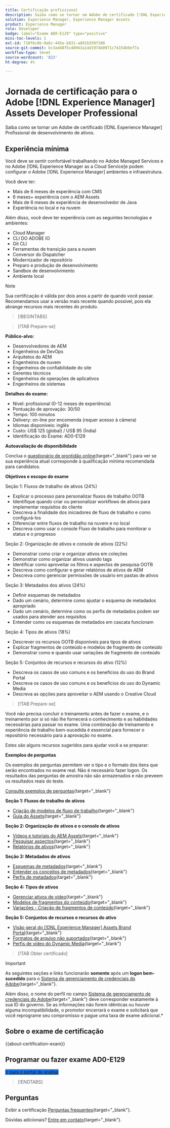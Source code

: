 ```yaml
---
title: Certificação profissional
description: Saiba como se tornar um Adobe de certificado [!DNL Experience Manager] Profissional.
solution: Experience Manager, Experience Manager Assets
product: Experience Manager
role: Developer
badge: label="Exame AD0-E129" type="positive"
mini-toc-levels: 1
exl-id: 710f6c8b-9a6c-445e-b831-a891b559f208
source-git-commit: bc3ad48f5c48943a14d1974b0971c74154b9ef7a
workflow-type: tm+mt
source-wordcount: '823'
ht-degree: 4%

---
```


# Jornada de certificação para o Adobe [!DNL Experience Manager] Assets Developer Professional

Saiba como se tornar um Adobe de certificado [!DNL Experience Manager] Profissional de desenvolvimento de ativos.

## Experiência mínima

Você deve se sentir confortável trabalhando no Adobe Managed Services e no Adobe [!DNL Experience Manager as a Cloud Service]e podem configurar o Adobe [!DNL Experience Manager] ambientes e infraestrutura.

Você deve ter:

* Mais de 6 meses de experiência com CMS
* 6 meses+ experiência com o AEM Assets
* Mais de 6 meses de experiência de desenvolvedor de Java
* Experiência no local e na nuvem

Além disso, você deve ter experiência com as seguintes tecnologias e ambientes:

* Cloud Manager
* CLI DO ADOBE IO
* Git CLI
* Ferramentas de transição para a nuvem
* Conversor do Dispatcher
* Modernizador de repositório
* Preparo e produção de desenvolvimento
* Sandbox de desenvolvimento
* Ambiente local

>[!NOTE]
>
>Sua certificação é válida por dois anos a partir de quando você passar. Recomendamos usar a versão mais recente quando possível, pois ela abrange recursos mais recentes do produto.

>[!BEGINTABS]

>[!TAB Prepare-se]

**Público-alvo:**

* Desenvolvedores de AEM
* Engenheiros de DevOps
* Arquitetos do AEM
* Engenheiros de nuvem
* Engenheiros de confiabilidade do site
* Gerentes técnicos
* Engenheiros de operações de aplicativos
* Engenheiros de sistemas

**Detalhes do exame:**

* Nível: profissional (0-12 meses de experiência)
* Pontuação de aprovação: 30/50
* Tempo: 100 minutos
* Delivery: on-line por encomenda (requer acesso à câmera)
* Idiomas disponíveis: inglês
* Custo: US$ 125 (global) / US$ 95 (Índia)
* Identificação do Exame: AD0-E129

**Autoavaliação de disponibilidade**

Conclua o [questionário de prontidão online](https://scorpion.caveon.com/launchpad/ad-q-e208-readiness-questionnaire-for-adobe-analytics-business-practitioner-expert-exam-copy-b9x6ey/ad-q-e129-readiness-questionnaire-for-adobe-aem-assets-developer-professional-exam){target="_blank"} para ver se sua experiência atual corresponde à qualificação mínima recomendada para candidatos.

**Objetivos e escopo do exame**

Seção 1: Fluxos de trabalho de ativos (24%)

* Explicar o processo para personalizar fluxos de trabalho OOTB
* Identifique quando criar ou personalizar workflows de ativos para implementar requisitos do cliente
* Descreva a finalidade dos iniciadores de fluxo de trabalho e como configurá-los
* Diferenciar entre fluxos de trabalho na nuvem e no local
* Descreva como usar o console Fluxo de trabalho para monitorar o status e o progresso

Seção 2: Organização de ativos e console de ativos (22%)

* Demonstrar como criar e organizar ativos em coleções
* Demonstrar como organizar ativos usando tags
* Identificar como aproveitar os filtros e aspectos de pesquisa OOTB
* Descreva como configurar e gerar relatórios de ativos de AEM
* Descreva como gerenciar permissões de usuário em pastas de ativos

Seção 3: Metadados dos ativos (24%)

* Definir esquemas de metadados
* Dado um cenário, determine como ajustar o esquema de metadados apropriado
* Dado um cenário, determine como os perfis de metadados podem ser usados para atender aos requisitos
* Entender como os esquemas de metadados em cascata funcionam

Seção 4: Tipos de ativos (18%)

* Descrever os recursos OOTB disponíveis para tipos de ativos
* Explicar fragmentos de conteúdo e modelos de fragmento de conteúdo
* Demonstrar como e quando usar variações de fragmento de conteúdo

Seção 5: Conjuntos de recursos e recursos do ativo (12%)

* Descreva os casos de uso comuns e os benefícios do uso do Brand Portal
* Descreva os casos de uso comuns e os benefícios do uso do Dynamic Media
* Descreva as opções para aproveitar o AEM usando o Creative Cloud

>[!TAB Prepare-se]

Você não precisa concluir o treinamento antes de fazer o exame, e o treinamento por si só não lhe fornecerá o conhecimento e as habilidades necessárias para passar no exame. Uma combinação de treinamento e experiência de trabalho bem-sucedida é essencial para fornecer o repositório necessário para a aprovação no exame.

Estes são alguns recursos sugeridos para ajudar você a se preparar:

**Exemplos de perguntas**

Os exemplos de perguntas permitem ver o tipo e o formato dos itens que serão encontrados no exame real. Não é necessário fazer logon. Os resultados das perguntas de amostra não são armazenados e não preveem os resultados reais do teste.

[Consulte exemplos de perguntas](https://scorpion.caveon.com/launchpad/ad0-e129-adobe-experience-manager-assets-developer-professional-copy-ms27zq){target="_blank"}

**Seção 1: Fluxos de trabalho de ativos**

* [Criação de modelos de fluxo de trabalho](https://experienceleague.adobe.com/docs/experience-manager-64/developing/extending-aem/extending-workflows/workflows-models.html#sync-your-workflow-generate-a-runtime-model){target="_blank"}
* [Guia do Assets](https://experienceleague.adobe.com/docs/experience-manager-64/assets/home.html){target="_blank"}

**Seção 2: Organização de ativos e o console de ativos**

* [Vídeos e tutoriais do AEM Assets](https://experienceleague.adobe.com/docs/experience-manager-learn/assets/overview.html?lang=pt-BR){target="_blank"}
* [Pesquisar aspectos](https://experienceleague.adobe.com/docs/experience-manager-65/assets/administer/search-facets.html#restoring-default-search-facets){target="_blank"}
* [Relatórios de ativos](https://experienceleague.adobe.com/docs/experience-manager-65/assets/administer/asset-reports.html){target="_blank"}

**Seção 3: Metadados de ativos**

* [Esquemas de metadados](https://experienceleague.adobe.com/docs/experience-manager-64/assets/administer/metadata-schemas.html#default-metadata-schema-forms){target="_blank"}
* [Entender os conceitos de metadados](https://experienceleague.adobe.com/docs/experience-manager-65/assets/administer/metadata-concepts.html){target="_blank"}
* [Perfis de metadados](https://experienceleague.adobe.com/docs/experience-manager-64/assets/administer/metadata-profiles.html#:~:text=Add%20a%20metadata%20profile.%20Toque%20ou%20clique%20na%20e%20configure%20suas%20propriedades%20na%20guia%20Configurações%20a.){target="_blank"}

**Seção 4: Tipos de ativos**

* [Gerenciar ativos de vídeo](https://experienceleague.adobe.com/docs/experience-manager-64/assets/managing/managing-video-assets.html#uploading-and-previewing-video-assets){target="_blank"}
* [Modelos de fragmentos do conteúdo](https://experienceleague.adobe.com/docs/experience-manager-65/assets/content-fragments/content-fragments-models.html#creating-a-content-fragment-model){target="_blank"}
* [Variações - Criação de fragmentos de conteúdo](https://experienceleague.adobe.com/docs/experience-manager-65/assets/content-fragments/content-fragments-variations.html#managing-variations){target="_blank"}

**Seção 5: Conjuntos de recursos e recursos do ativo**

* [Visão geral do [!DNL Experience Manager] Assets Brand Portal](https://experienceleague.adobe.com/docs/experience-manager-brand-portal/using/introduction/brand-portal.html){target="_blank"}
* [Formatos de arquivo não suportados](https://experienceleague.adobe.com/docs/experience-manager-brand-portal/using/introduction/brand-portal-supported-formats.html){target="_blank"}
* [Perfis de vídeo do Dynamic Media](https://experienceleague.adobe.com/docs/experience-manager-cloud-service/content/assets/dynamicmedia/video-profiles.html){target="_blank"}

>[!TAB Obter certificado]

>[!IMPORTANT]
>
>As seguintes seções e links funcionarão **somente**  após um **logon bem-sucedido** para o [Sistema de gerenciamento de credenciais do Adobe](https://www.certmetrics.com/adobe){target="_blank"}.
>
>Além disso, o nome do perfil no campo [Sistema de gerenciamento de credenciais do Adobe](https://www.certmetrics.com/adobe){target="_blank"} deve corresponder exatamente à sua ID do governo. Se as informações não forem idênticas ou houver alguma incompatibilidade, o promotor encerrará o exame e solicitará que você reprograme seu compromisso e pague uma taxa de exame adicional.*


## Sobre o exame de certificação

{{about-certification-exam}}

## Programar ou fazer exame AD0-E129

<a href="https://www.certmetrics.com/adobe/candidate/examity_sso.aspx?eid=AD0-E129" target="_blank" class="spectrum-Button spectrum-Button--fill spectrum-Button--accent spectrum-Button--sizeM is-margin-bottom-big-big at-element-click-tracking" style="background-color:#1473E6">

<span class="spectrum-Button-label has-no-wrap">
   Ir para o portal de análise
</span>
</a>

>[!ENDTABS]

## Perguntas

Exibir a certificação [Perguntas frequentes](https://experienceleague.adobe.com/docs/certification/certification/faq.html){target="_blank"}.

Dúvidas adicionais? [Entre em contato](mailto:certif@adobe.com){target="_blank"}.
